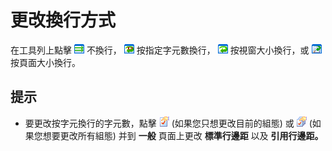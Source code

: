 # 更改換行方式

在工具列上點擊
![No Wrap](../../images/wrapnone.png)
不換行，
![Wrap by Characters](../../images/wrapbychar.png) 按指定字元數換行，
![Wrap by Window](../../images/wrapbywindow.png) 按視窗大小換行，或
![Wrap by Page](../../images/wrapbypage.png)
按頁面大小換行。

## 提示

- 要更改按字元換行的字元數，點擊
![Properties for Current Configuration](../../images/properties.png)
(如果您只想更改目前的組態) 或
![Properties for All Configuration](../../images/allproperties.png)
(如果您想要更改所有組態) 并到 **一般** 頁面上更改 **標準行邊距** 以及 **引用行邊距。**
